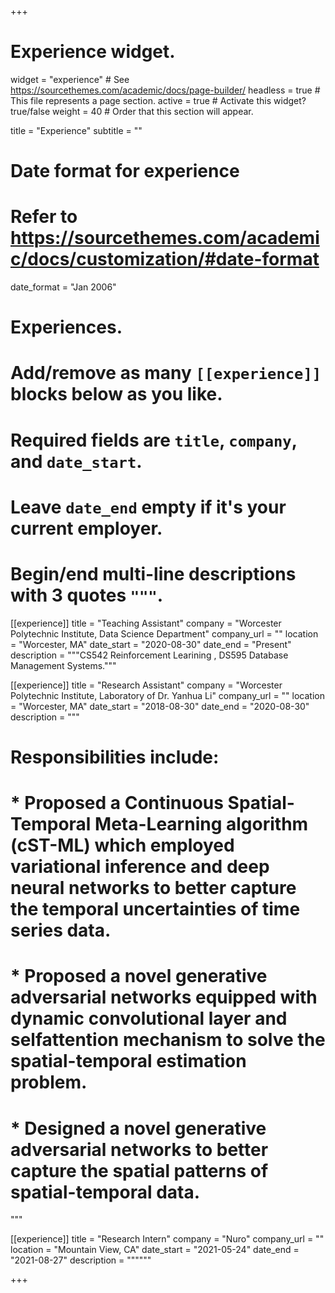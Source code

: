 +++
# Experience widget.
widget = "experience"  # See https://sourcethemes.com/academic/docs/page-builder/
headless = true  # This file represents a page section.
active = true  # Activate this widget? true/false
weight = 40  # Order that this section will appear.

title = "Experience"
subtitle = ""

# Date format for experience
#   Refer to https://sourcethemes.com/academic/docs/customization/#date-format
date_format = "Jan 2006"

# Experiences.
#   Add/remove as many `[[experience]]` blocks below as you like.
#   Required fields are `title`, `company`, and `date_start`.
#   Leave `date_end` empty if it's your current employer.
#   Begin/end multi-line descriptions with 3 quotes `"""`.
[[experience]]
  title = "Teaching Assistant"
  company = "Worcester Polytechnic Institute, Data Science Department"
  company_url = ""
  location = "Worcester, MA"
  date_start = "2020-08-30"
  date_end = "Present"
  description = """CS542 Reinforcement Learining , DS595 Database Management Systems."""


[[experience]]
  title = "Research Assistant"
  company = "Worcester Polytechnic Institute, Laboratory of Dr. Yanhua Li"
  company_url = ""
  location = "Worcester, MA"
  date_start = "2018-08-30"
  date_end = "2020-08-30"
  description = """
  # Responsibilities include:
 
  # * Proposed a Continuous Spatial-Temporal Meta-Learning algorithm (cST-ML) which employed variational inference and deep neural networks to better capture the temporal uncertainties of time series data.
  # * Proposed a novel generative adversarial networks equipped with dynamic convolutional layer and selfattention mechanism to solve the spatial-temporal estimation problem.
  # * Designed a novel generative adversarial networks to better capture the spatial patterns of spatial-temporal data.
  """

[[experience]]
  title = "Research Intern"
  company = "Nuro"
  company_url = ""
  location = "Mountain View, CA"
  date_start = "2021-05-24"
  date_end = "2021-08-27"
  description = """"""


+++
